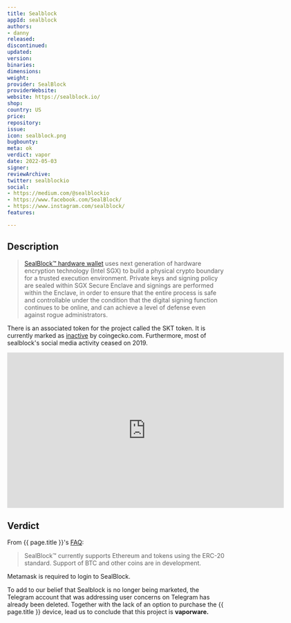 ```yaml
---
title: Sealblock
appId: sealblock
authors:
- danny
released: 
discontinued: 
updated: 
version: 
binaries: 
dimensions: 
weight: 
provider: SealBlock
providerWebsite: 
website: https://sealblock.io/
shop: 
country: US
price: 
repository: 
issue: 
icon: sealblock.png
bugbounty: 
meta: ok
verdict: vapor
date: 2022-05-03
signer: 
reviewArchive: 
twitter: sealblockio
social:
- https://medium.com/@sealblockio
- https://www.facebook.com/SealBlock/
- https://www.instagram.com/sealblock/
features: 

---
```


## Description

> [SealBlock™ hardware wallet](https://sealblock.io/#dom03) uses next generation of hardware encryption technology (Intel SGX) to build a physical crypto boundary for a trusted execution environment. Private keys and signing policy are sealed within SGX Secure Enclave and signings are performed within the Enclave, in order to ensure that the entire process is safe and controllable under the condition that the digital signing function continues to be online, and can achieve a level of defense even against rogue administrators.

There is an associated token for the project called the SKT token. It is currently marked as [inactive](https://www.coingecko.com/en/coins/sealblock-token) by coingecko.com. Furthermore, most of sealblock's social media activity ceased on 2019.

<iframe title="vimeo-player" src="https://player.vimeo.com/video/291809922?h=16400a2bf9" width="640" height="360" frameborder="0" allowfullscreen></iframe>

## Verdict 

From {{ page.title }}'s [FAQ](https://sealblock.io/faqs/): 

> SealBlock™ currently supports Ethereum and tokens using the ERC-20 standard. Support of BTC and other coins are in development.

Metamask is required to login to SealBlock. 

To add to our belief that Sealblock is no longer being marketed, the Telegram account that was addressing user concerns on Telegram has already been deleted. Together with the lack of an option to purchase the {{ page.title }} device, lead us to conclude that this project is **vaporware.**

